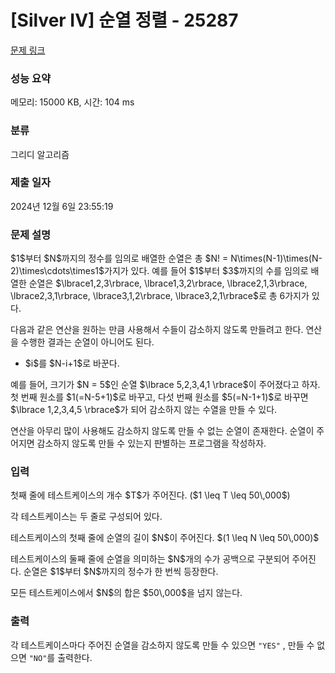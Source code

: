 # [Silver IV] 순열 정렬 - 25287 

[문제 링크](https://www.acmicpc.net/problem/25287) 

### 성능 요약

메모리: 15000 KB, 시간: 104 ms

### 분류

그리디 알고리즘

### 제출 일자

2024년 12월 6일 23:55:19

### 문제 설명

<p>$1$부터 $N$까지의 정수를 임의로 배열한 순열은 총 $N! = N\times(N-1)\times(N-2)\times\cdots\times1$가지가 있다. 예를 들어 $1$부터 $3$까지의 수를 임의로 배열한 순열은 $\lbrace1,2,3\rbrace, \lbrace1,3,2\rbrace, \lbrace2,1,3\rbrace, \lbrace2,3,1\rbrace, \lbrace3,1,2\rbrace, \lbrace3,2,1\rbrace$로 총 6가지가 있다.</p>

<p>다음과 같은 연산을 원하는 만큼 사용해서 수들이 감소하지 않도록 만들려고 한다. 연산을 수행한 결과는 순열이 아니어도 된다.</p>

<ul>
	<li>$i$를 $N-i+1$로 바꾼다.</li>
</ul>

<p>예를 들어, 크기가 $N = 5$인 순열 $\lbrace 5,2,3,4,1 \rbrace$이 주어졌다고 하자. 첫 번째 원소를 $1(=N-5+1)$로 바꾸고, 다섯 번째 원소를 $5(=N-1+1)$로 바꾸면 $\lbrace 1,2,3,4,5 \rbrace$가 되어 감소하지 않는 수열을 만들 수 있다.</p>

<p>연산을 아무리 많이 사용해도 감소하지 않도록 만들 수 없는 순열이 존재한다. 순열이 주어지면 감소하지 않도록 만들 수 있는지 판별하는 프로그램을 작성하자.</p>

### 입력 

 <p>첫째 줄에 테스트케이스의 개수 $T$가 주어진다. ($1 \leq T \leq 50\,000$)</p>

<p>각 테스트케이스는 두 줄로 구성되어 있다.</p>

<p>테스트케이스의 첫째 줄에 순열의 길이 $N$이 주어진다. $(1 \leq N \leq 50\,000)$</p>

<p>테스트케이스의 둘째 줄에 순열을 의미하는 $N$개의 수가 공백으로 구분되어 주어진다. 순열은 $1$부터 $N$까지의 정수가 한 번씩 등장한다.</p>

<p>모든 테스트케이스에서 $N$의 합은 $50\,000$을 넘지 않는다.</p>

### 출력 

 <p>각 테스트케이스마다 주어진 순열을 감소하지 않도록 만들 수 있으면 <code>"YES"</code> , 만들 수 없으면 <code>"NO"</code>를 출력한다.</p>

